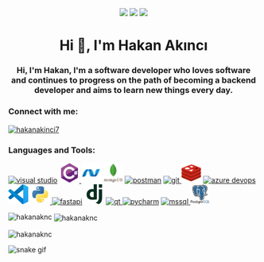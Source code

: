 <div align="center">
  <img height="150" src="https://media3.giphy.com/media/v1.Y2lkPTc5MGI3NjExMGMzN200bHk3cTNpNmpqcmoyMHFrajEyeGxsb20yNmVjb2Y5cWM3aiZlcD12MV9pbnRlcm5hbF9naWZfYnlfaWQmY3Q9Zw/tydpNxSnNEgLvDm11D/giphy.gif"  />
  <img height="150" src="https://media.giphy.com/media/qgQUggAC3Pfv687qPC/giphy.gif"  />
  <img height="150" src="https://media1.giphy.com/media/v1.Y2lkPTc5MGI3NjExdG1qZ3MxMHd4eDR6cDhwOGNldGxhNnE0am0zYTZrYnh6NGxsempqYiZlcD12MV9pbnRlcm5hbF9naWZfYnlfaWQmY3Q9Zw/xT9IgzoKnwFNmISR8I/giphy.gif"  />
</div>
<h1 align="center">Hi 👋, I'm Hakan Akıncı</h1>
<h3 align="center">Hi, I'm Hakan, I'm a software developer who loves software and continues to progress on the path of becoming a backend developer and aims to learn new things every day.</h3>

<h3 align="left">Connect with me:</h3>
<p align="left">
<a href="https://linkedin.com/in/hakanakinci7" target="blank"><img align="center" src="https://raw.githubusercontent.com/rahuldkjain/github-profile-readme-generator/master/src/images/icons/Social/linked-in-alt.svg" alt="hakanakinci7" height="30" width="40" /></a>
</p>

<h3 align="left">Languages and Tools:</h3>
<p align="left"> 
  <a href="https://visualstudio.microsoft.com/" target="_blank" rel="noreferrer"><img src="https://cdn.worldvectorlogo.com/logos/visual-studio-2013.svg" alt="visual studio" width="40" height="40"/></a>
  <a href="https://www.w3schools.com/cs/" target="_blank" rel="noreferrer"> <img src="https://raw.githubusercontent.com/devicons/devicon/master/icons/csharp/csharp-original.svg" alt="csharp" width="40" height="40"/> </a> 
  <a href="https://dotnet.microsoft.com/" target="_blank" rel="noreferrer"><img src="https://raw.githubusercontent.com/devicons/devicon/master/icons/dot-net/dot-net-original.svg" alt="dotnet" width="40" height="40"/></a>
  <a href="https://www.mongodb.com/" target="_blank" rel="noreferrer"><img src="https://raw.githubusercontent.com/devicons/devicon/master/icons/mongodb/mongodb-original-wordmark.svg" alt="mongodb" width="40" height="40"/></a>
  <a href="https://www.postman.com/" target="_blank" rel="noreferrer"><img src="https://www.vectorlogo.zone/logos/getpostman/getpostman-icon.svg" alt="postman" width="40" height="40"/></a>
  <a href="https://git-scm.com/" target="_blank" rel="noreferrer"> <img src="https://www.vectorlogo.zone/logos/git-scm/git-scm-icon.svg" alt="git" width="40" height="40"/> </a> 
  <a href="https://redis.io/" target="_blank" rel="noreferrer"><img src="https://raw.githubusercontent.com/devicons/devicon/master/icons/redis/redis-original.svg" alt="redis" width="40" height="40"/></a>
  <a href="https://azure.microsoft.com/en-us/services/devops/" target="_blank" rel="noreferrer"><img src="https://cdn.worldvectorlogo.com/logos/azure-devops.svg" alt="azure devops" width="40" height="40"/></a>
  <a href="https://code.visualstudio.com/" target="_blank" rel="noreferrer"><img src="https://raw.githubusercontent.com/devicons/devicon/master/icons/vscode/vscode-original.svg" alt="vscode" width="40" height="40"/></a>
  <a href="https://www.python.org" target="_blank" rel="noreferrer"> <img src="https://raw.githubusercontent.com/devicons/devicon/master/icons/python/python-original.svg" alt="python" width="40" height="40"/> </a> 
  <a href="https://fastapi.tiangolo.com/" target="_blank" rel="noreferrer"><img src="https://fastapi.tiangolo.com/img/logo-margin/logo-teal.png" alt="fastapi" width="40" height="40"/></a>
  <a href="https://www.djangoproject.com/" target="_blank" rel="noreferrer"><img src="https://raw.githubusercontent.com/devicons/devicon/master/icons/django/django-plain.svg" alt="django" width="40" height="40"/></a>
  <a href="https://www.qt.io/" target="_blank" rel="noreferrer"> <img src="https://upload.wikimedia.org/wikipedia/commons/0/0b/Qt_logo_2016.svg" alt="qt" width="40" height="40"/> </a> 
  <a href="https://www.jetbrains.com/pycharm/" target="_blank" rel="noreferrer"><img src="https://resources.jetbrains.com/storage/products/pycharm/img/meta/pycharm_logo_300x300.png" alt="pycharm" width="40" height="40"/></a>
  <a href="https://www.microsoft.com/en-us/sql-server" target="_blank" rel="noreferrer"> <img src="https://www.svgrepo.com/show/303229/microsoft-sql-server-logo.svg" alt="mssql" width="40" height="40"/> </a> 
  <a href="https://www.postgresql.org" target="_blank" rel="noreferrer"> <img src="https://raw.githubusercontent.com/devicons/devicon/master/icons/postgresql/postgresql-original-wordmark.svg" alt="postgresql" width="40" height="40"/> </a> 
</p>

<p><img align="left" src="https://github-readme-stats.vercel.app/api/top-langs?username=hakanaknc&show_icons=true&locale=en&layout=compact" alt="hakanaknc" /></p>

<p>&nbsp;<img align="center" src="https://github-readme-stats.vercel.app/api?username=hakanaknc&show_icons=true&locale=en" alt="hakanaknc" /></p>

<p><img align="center" src="https://github-readme-streak-stats.herokuapp.com/?user=hakanaknc&" alt="hakanaknc" /></p>


![snake gif](https://github.com/HakanAknc/HakanAkncE/blob/output/github-contribution-grid-snake.gif)
